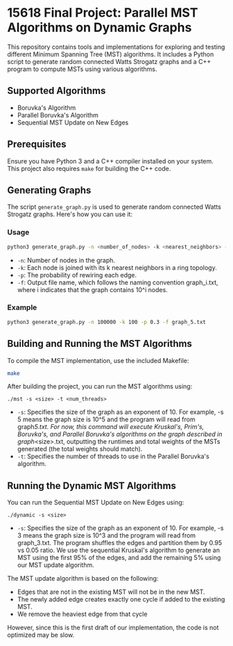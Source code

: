 # 15618 Final Project: Parallel MST Algorithms on Dynamic Graphs

This repository contains tools and implementations for exploring and testing different Minimum Spanning Tree (MST) algorithms. It includes a Python script to generate random connected Watts Strogatz graphs and a C++ program to compute MSTs using various algorithms.

## Supported Algorithms

- Boruvka's Algorithm
- Parallel Boruvka's Algorithm
- Sequential MST Update on New Edges

## Prerequisites

Ensure you have Python 3 and a C++ compiler installed on your system. This project also requires `make` for building the C++ code.

## Generating Graphs

The script `generate_graph.py` is used to generate random connected Watts Strogatz graphs. Here's how you can use it:

### Usage

```bash
python3 generate_graph.py -n <number_of_nodes> -k <nearest_neighbors> -p <rewiring_prob> -f <output_file>
```

- `-n`: Number of nodes in the graph.
- `-k`: Each node is joined with its k nearest neighbors in a ring topology.
- `-p`: The probability of rewiring each edge.
- `-f`: Output file name, which follows the naming convention graph_i.txt, where i indicates that the graph contains 10^i nodes.

### Example

```bash
python3 generate_graph.py -n 100000 -k 100 -p 0.3 -f graph_5.txt
```

## Building and Running the MST Algorithms

To compile the MST implementation, use the included Makefile:

```bash
make
```

After building the project, you can run the MST algorithms using:

```
./mst -s <size> -t <num_threads>
```

- `-s`: Specifies the size of the graph as an exponent of 10. For example, -s 5 means the graph size is 10^5 and the program will read from graph*5.txt.
  For now, this command will execute Kruskal's, Prim's, Boruvka's, and Parallel Boruvka's algorithms on the graph described in graph*\<size\>.txt, outputting the runtimes and total weights of the MSTs generated (the total weights should match).
- `-t`: Specifies the number of threads to use in the Parallel Boruvka's algorithm.

## Running the Dynamic MST Algorithms

You can run the Sequential MST Update on New Edges using:

```
./dynamic -s <size>
```

- `-s`: Specifies the size of the graph as an exponent of 10. For example, -s 3 means the graph size is 10^3 and the program will read from graph_3.txt.
  The program shuffles the edges and partition them by 0.95 vs 0.05 ratio. We use the sequential Kruskal's algorithm to generate an MST using the first 95% of the edges, and add the remaining 5% using our MST update algorithm.

The MST update algorithm is based on the following:

- Edges that are not in the existing MST will not be in the new MST.
- The newly added edge creates exactly one cycle if added to the existing MST.
- We remove the heaviest edge from that cycle

However, since this is the first draft of our implementation, the code is not optimized may be slow.
